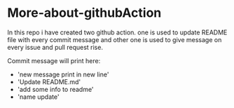 # More-about-githubAction
In this repo i have created two github action.
  one is used to update README file with every commit message
  and other one is used to give message on every issue and pull request rise. 

Commit message will print here:
- 'new message print in new line'
- 'Update README.md'
- 'add some info to readme'
- 'name update'
